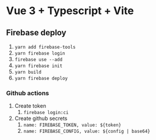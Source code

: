 # Vue 3 + Typescript + Vite

## Firebase deploy

1. `yarn add firebase-tools`
2. `yarn firebase login`
3. `firebase use --add`
4. `yarn firebase init`
5. `yarn build`
6. `yarn firebase deploy`

### Github actions

1. Create token
   1. `firebase login:ci`
2. Create github secrets
   1. `name: FIREBASE_TOKEN, value: ${token}`
   2. `name: FIREBASE_CONFIG, value: ${config | base64}`
